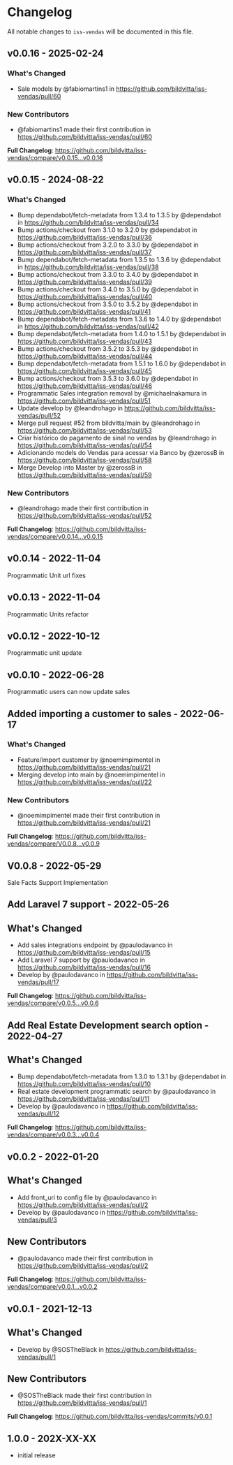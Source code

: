# Changelog

All notable changes to `iss-vendas` will be documented in this file.

## v0.0.16 - 2025-02-24

### What's Changed

* Sale models by @fabiomartins1 in https://github.com/bildvitta/iss-vendas/pull/60

### New Contributors

* @fabiomartins1 made their first contribution in https://github.com/bildvitta/iss-vendas/pull/60

**Full Changelog**: https://github.com/bildvitta/iss-vendas/compare/v0.0.15...v0.0.16

## v0.0.15 - 2024-08-22

### What's Changed

* Bump dependabot/fetch-metadata from 1.3.4 to 1.3.5 by @dependabot in https://github.com/bildvitta/iss-vendas/pull/34
* Bump actions/checkout from 3.1.0 to 3.2.0 by @dependabot in https://github.com/bildvitta/iss-vendas/pull/36
* Bump actions/checkout from 3.2.0 to 3.3.0 by @dependabot in https://github.com/bildvitta/iss-vendas/pull/37
* Bump dependabot/fetch-metadata from 1.3.5 to 1.3.6 by @dependabot in https://github.com/bildvitta/iss-vendas/pull/38
* Bump actions/checkout from 3.3.0 to 3.4.0 by @dependabot in https://github.com/bildvitta/iss-vendas/pull/39
* Bump actions/checkout from 3.4.0 to 3.5.0 by @dependabot in https://github.com/bildvitta/iss-vendas/pull/40
* Bump actions/checkout from 3.5.0 to 3.5.2 by @dependabot in https://github.com/bildvitta/iss-vendas/pull/41
* Bump dependabot/fetch-metadata from 1.3.6 to 1.4.0 by @dependabot in https://github.com/bildvitta/iss-vendas/pull/42
* Bump dependabot/fetch-metadata from 1.4.0 to 1.5.1 by @dependabot in https://github.com/bildvitta/iss-vendas/pull/43
* Bump actions/checkout from 3.5.2 to 3.5.3 by @dependabot in https://github.com/bildvitta/iss-vendas/pull/44
* Bump dependabot/fetch-metadata from 1.5.1 to 1.6.0 by @dependabot in https://github.com/bildvitta/iss-vendas/pull/45
* Bump actions/checkout from 3.5.3 to 3.6.0 by @dependabot in https://github.com/bildvitta/iss-vendas/pull/46
* Programmatic Sales integration removal by @michaelnakamura in https://github.com/bildvitta/iss-vendas/pull/51
* Update develop by @leandrohago in https://github.com/bildvitta/iss-vendas/pull/52
* Merge pull request #52 from bildvitta/main by @leandrohago in https://github.com/bildvitta/iss-vendas/pull/53
* Criar histórico do pagamento de sinal no vendas by @leandrohago in https://github.com/bildvitta/iss-vendas/pull/54
* Adicionando models do Vendas para acessar via Banco by @zerossB in https://github.com/bildvitta/iss-vendas/pull/58
* Merge Develop into Master by @zerossB in https://github.com/bildvitta/iss-vendas/pull/59

### New Contributors

* @leandrohago made their first contribution in https://github.com/bildvitta/iss-vendas/pull/52

**Full Changelog**: https://github.com/bildvitta/iss-vendas/compare/v0.0.14...v0.0.15

## v0.0.14 - 2022-11-04

Programmatic Unit url fixes

## v0.0.13 - 2022-11-04

Programmatic Units refactor

## v0.0.12 - 2022-10-12

Programmatic unit update

## v0.0.10 - 2022-06-28

Programmatic users can now update sales

## Added importing a customer to sales - 2022-06-17

### What's Changed

- Feature/import customer by @noemimpimentel in https://github.com/bildvitta/iss-vendas/pull/21
- Merging develop into main by @noemimpimentel in https://github.com/bildvitta/iss-vendas/pull/22

### New Contributors

- @noemimpimentel made their first contribution in https://github.com/bildvitta/iss-vendas/pull/21

**Full Changelog**: https://github.com/bildvitta/iss-vendas/compare/V0.0.8...v0.0.9

## V0.0.8 - 2022-05-29

Sale Facts Support Implementation

## Add Laravel 7 support - 2022-05-26

## What's Changed

- Add sales integrations endpoint by @paulodavanco in https://github.com/bildvitta/iss-vendas/pull/15
- Add Laravel 7 support by @paulodavanco in https://github.com/bildvitta/iss-vendas/pull/16
- Develop by @paulodavanco in https://github.com/bildvitta/iss-vendas/pull/17

**Full Changelog**: https://github.com/bildvitta/iss-vendas/compare/v0.0.5...v0.0.6

## Add Real Estate Development search option - 2022-04-27

## What's Changed

- Bump dependabot/fetch-metadata from 1.3.0 to 1.3.1 by @dependabot in https://github.com/bildvitta/iss-vendas/pull/10
- Real estate development programmatic search by @paulodavanco in https://github.com/bildvitta/iss-vendas/pull/11
- Develop by @paulodavanco in https://github.com/bildvitta/iss-vendas/pull/12

**Full Changelog**: https://github.com/bildvitta/iss-vendas/compare/v0.0.3...v0.0.4

## v0.0.2 - 2022-01-20

## What's Changed

- Add front_uri to config file by @paulodavanco in https://github.com/bildvitta/iss-vendas/pull/2
- Develop by @paulodavanco in https://github.com/bildvitta/iss-vendas/pull/3

## New Contributors

- @paulodavanco made their first contribution in https://github.com/bildvitta/iss-vendas/pull/2

**Full Changelog**: https://github.com/bildvitta/iss-vendas/compare/v0.0.1...v0.0.2

## v0.0.1 - 2021-12-13

## What's Changed

- Develop by @SOSTheBlack in https://github.com/bildvitta/iss-vendas/pull/1

## New Contributors

- @SOSTheBlack made their first contribution in https://github.com/bildvitta/iss-vendas/pull/1

**Full Changelog**: https://github.com/bildvitta/iss-vendas/commits/v0.0.1

## 1.0.0 - 202X-XX-XX

- initial release
